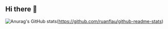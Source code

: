 ## Hi there 👋
![Anurag's GitHub stats](https://github-readme-stats.vercel.app/api?username=ruanflau&theme=dark&show_icons=true)(https://github.com/ruanflau/github-readme-stats)

